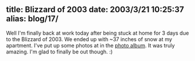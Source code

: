 title: Blizzard of 2003
date: 2003/3/21 10:25:37
alias: blog/17/
---
Well I'm finally back at work today after being stuck at home for 3 days due to the Blizzard of 2003\. We ended up with ~37 inches of snow at my apartment. I've put up some photos at in the [photo album](photo.asp). It was truly amazing. I'm glad to finally be out though. :)
